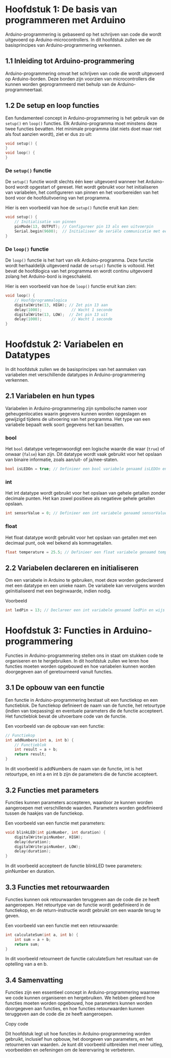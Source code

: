 # Hoofdstuk 1: De basis van programmeren met Arduino

Arduino-programmering is gebaseerd op het schrijven van code die wordt uitgevoerd op Arduino-microcontrollers. In dit hoofdstuk zullen we de basisprincipes van Arduino-programmering verkennen.

## 1.1 Inleiding tot Arduino-programmering

Arduino-programmering omvat het schrijven van code die wordt uitgevoerd op Arduino-borden. Deze borden zijn voorzien van microcontrollers die kunnen worden geprogrammeerd met behulp van de Arduino-programmeertaal.

## 1.2 De setup en loop functies

Een fundamenteel concept in Arduino-programmering is het gebruik van de `setup()` en `loop()` functies. Elk Arduino-programma moet minstens deze twee functies bevatten. Het minimale programma (dat niets doet maar niet als fout aanzien wordt), ziet er dus zo uit:

```cpp
void setup() {
}
void loop() {
}
```

### De `setup()` functie

De `setup()` functie wordt slechts één keer uitgevoerd wanneer het Arduino-bord wordt opgestart of gereset. Het wordt gebruikt voor het initialiseren van variabelen, het configureren van pinnen en het voorbereiden van het bord voor de hoofduitvoering van het programma.

Hier is een voorbeeld van hoe de `setup()` functie eruit kan zien:

```cpp
void setup() {
    // Initialisatie van pinnen
    pinMode(13, OUTPUT); // Configureer pin 13 als een uitvoerpin
    Serial.begin(9600);  // Initialiseer de seriële communicatie met een baudrate van 9600
}
```

### De `loop()` functie

De `loop()` functie is het hart van elk Arduino-programma. Deze functie wordt herhaaldelijk uitgevoerd nadat de `setup()` functie is voltooid. Het bevat de hoofdlogica van het programma en wordt continu uitgevoerd zolang het Arduino-bord is ingeschakeld.

Hier is een voorbeeld van hoe de `loop()` functie eruit kan zien:

```cpp
void loop() {
    // Hoofdprogrammalogica
    digitalWrite(13, HIGH); // Zet pin 13 aan
    delay(1000);             // Wacht 1 seconde
    digitalWrite(13, LOW);  // Zet pin 13 uit
    delay(1000);             // Wacht 1 seconde
}
```
# Hoofdstuk 2: Variabelen en Datatypes

In dit hoofdstuk zullen we de basisprincipes van het aanmaken van variabelen met verschillende datatypes in Arduino-programmering verkennen.

## 2.1 Variabelen en hun types

Variabelen in Arduino-programmering zijn symbolische namen voor geheugenlocaties waarin gegevens kunnen worden opgeslagen en gewijzigd tijdens de uitvoering van het programma. Het type van een variabele bepaalt welk soort gegevens het kan bevatten.

### bool

Het `bool` datatype vertegenwoordigt een logische waarde die waar (`true`) of onwaar (`false`) kan zijn. Dit datatype wordt vaak gebruikt voor het opslaan van binaire informatie, zoals aan/uit- of ja/nee-staten.

```cpp
bool isLEDOn = true; // Definieer een bool variabele genaamd isLEDOn en wijs de waarde true toe
```

### int
Het int datatype wordt gebruikt voor het opslaan van gehele getallen zonder decimale punten. Het kan zowel positieve als negatieve gehele getallen opslaan.

```cpp
int sensorValue = 0; // Definieer een int variabele genaamd sensorValue en wijs de waarde 0 toe
```

### float
Het float datatype wordt gebruikt voor het opslaan van getallen met een decimaal punt, ook wel bekend als kommagetallen.

```cpp
float temperature = 25.5; // Definieer een float variabele genaamd temperature en wijs de waarde 25.5 toe
```

## 2.2 Variabelen declareren en initialiseren
Om een variabele in Arduino te gebruiken, moet deze worden gedeclareerd met een datatype en een unieke naam. De variabele kan vervolgens worden geïnitialiseerd met een beginwaarde, indien nodig.

Voorbeeld
```cpp
int ledPin = 13; // Declareer een int variabele genaamd ledPin en wijs de waarde 13 toe als pinnummer
```

# Hoofdstuk 3: Functies in Arduino-programmering

Functies in Arduino-programmering stellen ons in staat om stukken code te organiseren en te hergebruiken. In dit hoofdstuk zullen we leren hoe functies moeten worden opgebouwd en hoe variabelen kunnen worden doorgegeven aan of geretourneerd vanuit functies.

## 3.1 De opbouw van een functie

Een functie in Arduino-programmering bestaat uit een functiekop en een functieblok. De functiekop definieert de naam van de functie, het retourtype (indien van toepassing) en eventuele parameters die de functie accepteert. Het functieblok bevat de uitvoerbare code van de functie.

Een voorbeeld van de opbouw van een functie:

```cpp
// Functiekop
int addNumbers(int a, int b) {
    // Functieblok
    int result = a + b;
    return result;
}
```
In dit voorbeeld is addNumbers de naam van de functie, int is het retourtype, en int a en int b zijn de parameters die de functie accepteert.

## 3.2 Functies met parameters
Functies kunnen parameters accepteren, waardoor ze kunnen worden aangeroepen met verschillende waarden. Parameters worden gedefinieerd tussen de haakjes van de functiekop.

Een voorbeeld van een functie met parameters:

```cpp
void blinkLED(int pinNumber, int duration) {
    digitalWrite(pinNumber, HIGH);
    delay(duration);
    digitalWrite(pinNumber, LOW);
    delay(duration);
}
```
In dit voorbeeld accepteert de functie blinkLED twee parameters: pinNumber en duration.

## 3.3 Functies met retourwaarden
Functies kunnen ook retourwaarden teruggeven aan de code die ze heeft aangeroepen. Het retourtype van de functie wordt gedefinieerd in de functiekop, en de return-instructie wordt gebruikt om een waarde terug te geven.

Een voorbeeld van een functie met een retourwaarde:

```cpp
int calculateSum(int a, int b) {
    int sum = a + b;
    return sum;
}
```
In dit voorbeeld retourneert de functie calculateSum het resultaat van de optelling van a en b.

## 3.4 Samenvatting
Functies zijn een essentieel concept in Arduino-programmering waarmee we code kunnen organiseren en hergebruiken. We hebben geleerd hoe functies moeten worden opgebouwd, hoe parameters kunnen worden doorgegeven aan functies, en hoe functies retourwaarden kunnen teruggeven aan de code die ze heeft aangeroepen.

Copy code

Dit hoofdstuk legt uit hoe functies in Arduino-programmering worden gebruikt, inclusief hun opbouw, het doorgeven van parameters, en het retourneren van waarden. Je kunt dit voorbeeld uitbreiden met meer uitleg, voorbeelden en oefeningen om de leerervaring te verbeteren.




